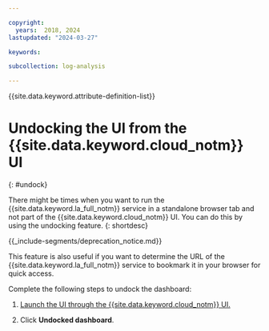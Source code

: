 ```yaml
---

copyright:
  years:  2018, 2024
lastupdated: "2024-03-27"

keywords: 

subcollection: log-analysis

---
```


{{site.data.keyword.attribute-definition-list}}

# Undocking the UI from the {{site.data.keyword.cloud_notm}} UI
{: #undock}

There might be times when you want to run the {{site.data.keyword.la_full_notm}} service in a standalone browser tab and not part of the {{site.data.keyword.cloud_notm}} UI. You can do this by  using the undocking feature.
{: shortdesc}

<!-- common deprecation notice -->
{{_include-segments/deprecation_notice.md}}

This feature is also useful if you want to determine the URL of the {{site.data.keyword.la_full_notm}} service to bookmark it in your browser for quick access.

Complete the following steps to undock the dashboard:

1. [Launch the UI through the {{site.data.keyword.cloud_notm}} UI.](/docs/log-analysis?topic=log-analysis-launch#launch_cloud_ui)

2. Click **Undocked dashboard**.
